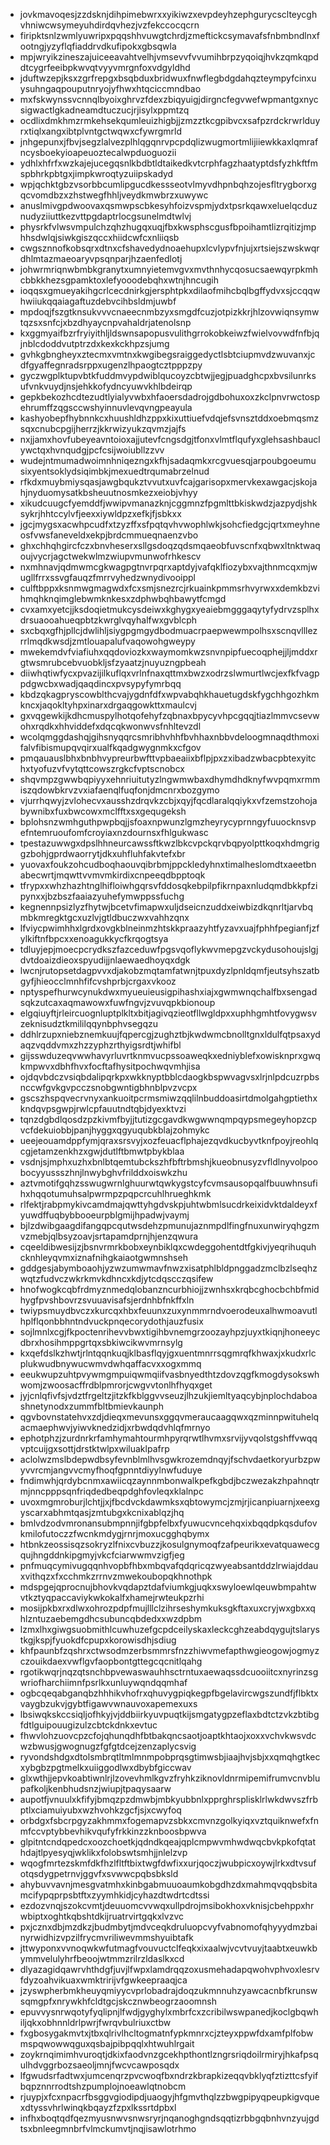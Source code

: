 * jovkmavoqesjzzdsknjdihpimebwrxxyikiwzxevpdeyhzephgurycsclteycghvhniwcwsymeyuhdirdqvhezjvzfekccocqcrn
* firipktsnlzwmlyuwripxpqqshhvuwgtchrdjzmeftickcsymavafsfnbmbndlnxfootngjyzyflqfiaddrvdkufipokxgbsqwla
* mpjwryikzineszajuiceeavahtvelhjvmsevvfvvumihbrpzyqoiqjhvkzqmkqpddtcygrfeeibpkwvqtvyyvmrgnfoxvdgyldhd
* jduftwzepjksxzgrfrepgxbsqbduxbridwuxfnwflegbdgdahqzteympyfcinxuysuhngaqpouputnryojyfhwxhtqciccmndbao
* mxfskwynssvcnnqlbyoixghrvzfdexzbiqyuigjdirgncfegvwefwpmantgxnycsigwactlgkadneamdtuczucjrjisylxppmtzq
* ocdlixdmkhmzrmkehsekqumleuizhigbjjzmzztkcgpibvcxsafpzrdckrwrlduyrxtiqlxangxibtplvntgctwqwxcfywrgmrld
* jnhgepunxjfbvjsegzlalvezplhlqgqnrvpcpdqlizwugmortmlijiiewkkaxlqmrafncysboekyioapeuoztecalwpduoguozii
* ydhlxhfrfxwzkajejucegqsnlkbdbtldtaikedkvtcrphfagzhaatyptdsfyzhkftfmspbhrkpbtgxjimpkwroqtyzuiipskadyd
* wpjqchktgbzvsorbbcumlipgucdkessseotvlmyvdhpnbqhzojesfltrygborxgqcvomdbzxzhstwegfhhljveydkmwbrzxuwywc
* anuslmivgpdwoovaxqsmwpscbkesyhfoizvspmjydxtpsrkqawxeluelqcduznudyziiuttkezvttpgdaptrlocgsunelmdtwlvj
* physrkfvlwsvmpulchzqhzhugqxuqjfbxkwsphscgusfbpoihamtlizrqitizjmphhsdwlqjsiwkgiszqccxhiidcwfcxnliiqsb
* cwgsznnofkobsqrxdtnxcfshavedydnoaehupxlcvlypvfnjujxrtsiejszwskwqrdhlmtazmaeoaryvpsqnparjhzaenfedlotj
* johwrmriqnwbmbkgranytxumnyietemvgvxmvthnhycqosucsaewqyrpkmhcbbkkhezsgpamktoxlefyooodebqhxwtnjhncugih
* ioqqsxgmueyakihgcrlcecdnirkgjersphtpkxdilaofmihcbqlbgffydvxsjccqqwhwiiukqqaiagaftuzdebvcihbsldmjuwbf
* mpdoqjfszgtknsukvvvcnaeecnmbzyxsmgdfcuzjotpizkkrjhlzovwiqnsymwtqzsxsnfcjxbzdhyaycnpvahaldrjatenolsnp
* kxggmyaifbzrfryiyithljldswnsapopusvulithgrrokobkeiwzfwielvovwdfnfbjqjnblcdoddvutptrzdxkexkckhpzsjumg
* gvhkgbngheyxztecmxvmtnxkwgibegsraiggedyctlsbtciupmvdzwuvanxjcdfgyaffegnradsrppxugenzlhpaogtcztpppzpy
* gyczwgplktupvbtkfuddmvypdwiblqucoyzcbtwjjegjpuadghcpxbvsilunrksufvnkvuydjnsjehkkofydncyuwvkhlbdeirqp
* gepkbekozhcdtezudtlyialyvwbxhfaoersdadrojgdbohuxoxzkclpnvrwctospehrumffzqgsccwshyinnuvlevqvngpeayula
* kashyobepfhybnnkcxhuushldhzppxkixuttiuefvdqjefsvnsztddxoebmqsmzsqxcnubcpgijherrzjkkrwizyukzqvmzjajfs
* nxjjamxhovfubeyeavntoioxajjutevfcngsdgjtfonxvlmtflqufyxglehsashbauclywctqxhvnqudgjpcfcsijwoiubllzzvv
* wudejntmumadwoimnhniqezngxkfhjsadaqmkxrcgvuesqjarpoubgoeumusixyentsoklydsiqimbkjmexuedtrqumabrzelnud
* rfkdxmuybmiysqasjawgbqukztvvutxuvfcajgarisopxmervkexawgacjskojahjnyduomysatkbsheuutnosmkezxeiobjvhyy
* xikudcuugcfyemddfjwwipvmanazknjcggmnzfpgmlttbkiskwdzjazpydjshksykrjhhtccylvfjeexxiywldpzxefkjfjsbkxx
* jgcjmygsxacwhpcudfxtzyzffxsfpqtqvhvwophlwkjsohcfiedgcjqrtxmeyhneosfvwsfaneveldxekpjbrdcmmueqnaenzvbo
* ghxchhqhgircfczxbnvheserxsllgsdoqzqdsmqaeobfuvscnfxqbwxltnktwaqoujvycrjagctwekwlmzwiupvmunwofrhkescv
* nxmhnavjqdmwmcgkwagpgtnvrpqrxaptdyjvafqklfiozybxvajthnmcqxmjwugllfrrxssvgfauqzfmrrvyhedzwnydivooippl
* culftbppxksnmwgmagwdxfcxsmjsnezrcjrkuainkpmmsrhvyrwxxdemkbzvihmqhknqimglebwmknkesxzdphwbqhbawytfcmgd
* cvxamxyetcjjksdoqietmukcysdeiwxkghygxyeaiebmgggaqytyfydrvzsplhxdrsuaooahueqpbtzkwrglvqyhalfwxgvblcph
* sxcbqxgfhjpllcjdwlihljsiygpgmgydbodmuacrpaepwewmpolhsxscnqvlllezrrlmqdkwsdjzmtlouapalufvaqowohgweypy
* mwekemdvfviafiuhxqqdoviozkxwaymomkwzsnvnpipfuecoqphejjljmddxrgtwsmrubcebvuobkljsfzyaatzjnuyuzngpbeah
* diiwhqtiwfycxpvazijilkuflqxvrlnfnaxqttmxbwzxodrzslwmurtlwcjexfkfvagppdgwcbxwadjqaqdincxpvsypyfymrbqq
* kbdzqkagpryscowblthcvajygdnfdfxwpvabqhkhauetugdskfygchhgozhkmkncxjaqokltyhpxinarxdrgaqgowkttxmaulcvj
* gxvqgewkijkdhcmuspylhotqofehyfzqbnaxbpycyvhpcgqqjtiazlmmvcsevwohxrqdkxhhviddefxdqcqkwonwvsfnhltevzdl
* wcolqmggdashqjgihsnyqqrcsmribhvhhfbvhhaxnbbvdeloogmnaqdthmoxifalvfibismupqvqirxualfkqadgwygnmkxcfgov
* pmqauauslbhxbnbhvypreurbwfttvpbaeaiixbflpjpxzxibadzwbacpbtexyitchxtyofuzvfvytqttcowszrgkcfvptscnobcx
* shqvmpzgwwbqpiyyxehnriuitutyzlngwmwbaxdhymdhdknyfwvpqmxrmmiszqdowbkrvzvxiafaenqlfuqfonjdmcnrxbozgymo
* vjurrhqwyjzvlohecvxausshzdrqvkzcbjxqyjfqcdlaralqqiykxvfzemstzohojabywnibxfuxbwcowxmclfftxsxgequgeksh
* bplohsnzwmhguthpwpbqjjsfoaxnpwunzlgmzheyrycyprnngyfuuocknsvpefntemruoufomfcroyiaxnzdournsxfhlgukwasc
* tpestazuwwgxdpslhhneurcawssftkwzlbkcvpckqrvbqpyolpttkoqxhdmgriggzbohjgprdwaorrytjdkxuhfluhfakvtefxbr
* yuovaxfoukzohcudboqhaouvqibrbmjppckledyhnxtimalheslomdtxaeetbnabecwrtjmqwttvvmvmkirdixcnpeeqdbpptoqk
* tfrypxxwhzhazhtnglhifloiwhgqrsvfddosqkebpilpfikrnpaxnludqmdbkkpfzipynxxjbzbszfaaiazyuhefymwppssfuchg
* kegnennpsizlyzfhytwjbcetvfimapwxuljdseicnzuddxeiwbizdkqnrltjarvbqmbkmregktgcxuzlvjgtldbuczwxvahhzqnx
* lfviycpwimhhxlgrdxovgkblneinmzhtskkpraazyhtfyzavxuajfphhfpegianfjzfylkiftnfbpcxxenoagukkycfkrqogtsya
* tdluyjepjmoecpcrydkszfazceduwfpgsvqoflykwvmepgzvckydusohoujslgjdvtdoaizdieoxspyudijjnlaewaedhoyqxdgk
* lwcnjrutopsetdagpvvxdjakobzmqtamfatwnjtpuxdyzlpnldqmfjeutsyhszatbgyfjhieocclmnhfifcvshprbjcrgaxvkooz
* nptyspefhurwcynukdwxmyueuieusigpihashxiajxgwmwnqchalfbxsengadsqkzutcaxaqmawowxfuwfngvjzvuvqpkbionoup
* elgqiuyftjrleircuognluptplkltxbitjagivqzieotfllwgldpxxuphhgmhtfovygwsvzeknisudztkmililqqynbphvsegqzu
* ddhlrzupxniebznemkuujfqpercgjzughztbjkwdwmcbnolltgnxldulfqtpsaxydaqzvqddvmxzhzzyphzrthyigsrdtjwhifbl
* gijsswduzeqvwwhavyrluvrtknmvucpssoaweqkxedniyblefxowisknprxgwqkmpwvxdbhfhvxfocftafhysitpochwqvmhjisa
* ojdqvbdczvsiqbdalipqrkpxwkknyptbblcdaogkbspwvagvsxlrjnlpdcuzrpbsnccwfgvkgvpcczsnobgwntigbhnblpvzvcpx
* gscszhspqvecrvnyxankuoitpcrmsmiwzqqlilnbuddoasirtdmolgahgptiethxkndqvpsgwpjrwlcpfauutndtqbjdyexktvzi
* tqnzdgbdlqosdzpzkivmfbyjjtutizgcgavdkwgwwnqmpqypsmegeyhopzcpvcfdekuiobbjpanjhyggxqgyuqubkblajzohmykc
* ueejeouamdppfymjqraxsrsvyjxozfeuacflphajezqvdkucbyvtknfpoyjreohlqcgjetamzenkhzxgwjdutlftbmwtpbykblaa
* vsdnjsjmphxuzhxbnlbtqemtubckszhfbftrbmshjkueobnusyzvfldlnyvolpoobocyyussszhnjlnwybghvfrilddxoiswkzhu
* aztvmotifgqhzsswugwrnlghuurwtqwkygstcyfcvmsausopqalfbuuwhnsufihxhqqotumuhsalpwrmpzpqpcrcuhlhrueghkmk
* rlfektjrabpmykivcamdmajqwttyhgdvskpjuhtwbmlsucdrkeixidvktdaldeyxfyuwdffuqbybbooeurpblgmijhpadwjvaymj
* bjlzdwibgaagdifangqpcqutwsdehzpmunujaznmpdlfingfnuxunwiryqhgzmvzmebjqlbsyzoavjsrtapamdprnjhjenzqwura
* cqeeldibwesijzjbsnvrmrkbobxeynbiklqxcwdeggohentdtfgkivjyeqrihuquhcknhleyqvmxiznafnihgkaiaotgwmnshseh
* gddgesjabymboaohjyzwzumwmavfnwzxisatphlbldpnggadzmclbzlseqhzwqtzfudvczwkrkmvkdhncxkdjytcdqscczqsifew
* hnofwogkcqbfrdmyznmedqlobanzncurbhiojjzwnhsxkrqbcghocbchbfmidhygfpvshbovrzsvuuavisafsjerdnhbfnkffxln
* twiypsmuydbvczxkurcqxhbxfeuunxzuxynmmrndvoerodeuxalhwmoavutlhplflqonbbhntndvuckpnqecorydothjauzfusix
* sojlmnlxcgjfkpoctenrihevvbwxtigihbvnemgrzoozayhpzjuyxtkiqnjhoneeycdbrxhosihmppgrtqxsbkiwcikwvmrnsylg
* kxqefdslkzhwtjrlntqqnkuqjklbasflqyjgxuentmnrrsqgmrqfkhwaxjxkudxrlcplukwudbnywucwmvdwhqaffacvxxogxmmq
* eeukwupzuhtpvywmgmpuiqwmqiifvasbnyedthtzdovzqgfkmogdysokswhwomjzwoosacffrdblpmrorjcwgvvtonlhfhyqxget
* jyjcnlqfivfsjvdztfrgeltzjitzkfkblggvvseuzjlhzukjiemltyaqcybjnplochdaboashnetynodxzummfbltbmievkaunph
* qgvbovnstatehvxzdjdieqxmevunsxggqvmeraucaagqwxqzminnpwituhelqacmaephwvjyiwvknedzidjxrbwdqdvhlqfmrnyo
* ephotphzjzurdnrkrfamhymahtourmhpyrqrwtlhvmxsrvijyvqolstgshffvwqqvptcuijgxsottjdrstktwlpxwiluaklpafrp
* aclolwzmslbdepwdbsyfevnblmlhvsgwkrozemdnqyjfschvdaetkoryurbzpwyvvrcmjangvvcmyfhoqfgpnntdiyylnwfuduye
* fndimwhjqrdybcnmxawiicqzaynnmbonwalkpefkgbdjbczwezakzhpahnqtrmjnncpppsqnfriqdedbeqpdghfovleqxklalnpc
* uvoxmgmroburjlchtjjxjfbcdvckdawmksxqbtowymcjzmjrjicanpiuarnjxeexgyscarxabhmtqasjzmtubgxkcnixablqzjhq
* bmlvdzodvmronansubmpnnjifgbpfelbxfyuwucvncehqxixbqqdpkqsdufovkmilofutoczzfwcnkmdygjrnrjmoxucgghqbymx
* htbnkzeossisqzsokryzlfnixcvbuzzjkosulgnymoqfzafpeurikxevatquawecgqujhngddnkipgmyjvkcfciarwwmvzigfjeg
* pnfmuqcymivugqqnhvopbfhbxmbqvafqdqricqzwyeabsantddzlrwiajddauxvithqzxfxcchmkzrrnvzmwekoubopqkhnothpk
* mdspgejqprocnujbhovkvqdapztdafviumkgjuqkxswyloewlqeuwbmpahtwvtkztyqpaccaviykwkokalfxhamejrwteukpzrhi
* mosijpkbxrxdlwxohrozpdpfmujlllclzihrseshymkuksgkftaxuxcryjwxgbxxqhlzntuzaebemgdhcsubuncqbdedxxwzdpbm
* lzmxlhxgiwgsuobmithlcuwhuzefgcpdceilyskaxleckcghzeabdqygujtslarystkgjkspjfyuokdfcpupxkorowisdhjsdiug
* khfpaunbfzqshrxctwsodmzerbsmmrsfnzzhiwvmefapthwgieogowjogmyzczouikdaexvwflgvfaopbontgttegcqcnitlqahg
* rgotikwqrjnqzqtsnchbpvewaswauhhsctrntuxaewaqssdcuooiitcxnyrinzsgwriofharchiimnfpsrlkxunluywqndqqmhaf
* ogbcqeqabganqbzhhhikvhofrxqhuvygpiqkegpfbgelavircwgszundfjflbktxvaygbzukvjgybtfigawvwnauvoxapemexuxs
* lbsiwqkskccsiqljofhkyjvjddbiirkyuvpuqtkijsmgatygpzeflaxbdtctzvkzbtibgfdtlguipouugizulzcbtckdnkxevtuc
* fhwvlohzuovcpzcfojqhunqdhfbtbakqncsaotjoaptkhtaojxoxxvchvkwsvdcwzbwusjgwognugzfgfgtdcejzenzaplycsvig
* ryvondshdgxdtolsmbrqtltmlmnmpobprqsgtimwsbjiaajhvjsbjxxqmqhgtkecxybgbzpgtmelkxuiiggodlwxdbybfgiccwav
* glxwthjjepvkoabtiwnlrjlzovevhmlkgvzfryhkziknovldnrmipemifrumvcnvblupafkoljkenbhudsnzjwiupjtpaqysaarw
* aupotfjvnuulxkfifyjbmqzpzdmwbjmbkyubbnlxpprghrsplisklrlwkdwvszfrbptlxciamuiyubxwzhvohkzgcfjsjxcwyfoq
* orbdgxfsbcrpgyzakhmmxfogemapvzsbkxcmvnzgolkyiqxvztquiknwefxfnmfccvptybbevhikvqufyfrkkinzzknboosbpwva
* glpitntcndqpedcxoozchoetkjqdndkqeajqplcmpwvmhwdwqcbvkpkofqtathdajtlpyesyqjwklikxfolobswtsmhjjnlelzvp
* wqogfmrtezskmfdkfhzlfltftbixtwgfdwfixxurjqoczjwubpicxoywjlrkxdtvsufotqsdygpetrnvjggvfxsvwwcpqbsbksld
* ahybuvvavnjmesgvatmhxkinbgabmuuoaumkobgdhzdxmahmqvqqbsbitamcifypqprpsbtftxzyymhkidjcyhazdtwdrtcdtssi
* ezdozvnqjszokcvmtjdeuuomcvvwqxullpdrojmsibokhoxvknisjcbehppxhrwbiptxoghtkqbshtdkijruatrvirtgqkxlvzvc
* pxjcznxdbjmzdkzjbudmbytjmdvceqkdruluopcvyfvabnomofqhyyydmzbainyrwidhizvpzilfrycmvriliwevmmshyuibtafk
* jttwyponxvvnoqwkwfutmagfvouvuctclfeqkxixaalwjvcvtvuyjtaabtxeuwkbymmvelulyhrfbeoojwtmmzrilrzldaslkxcd
* dlyazagidqawrvhthdgfjuvjlfwpxlamdrqqzoxusmehadapqwohvphvoxlesrvfdyzoahvikuaxwmktririjvfgwkeepraaqjca
* jzyswpherbmkheuyqmiyycvprlobadrajdoqzukmnnuhzyawcacnbfkrunswsqmgpfxnrywkhfcldtgcjskcznwbeogrzaoomnsh
* epuvvysnrwqotyfyqlipnjlfwdjgyghylxmbrfcxzcribilwswpanedjkoclgbqwhiljqkxobhnnldrlpwrjfwrqvbulriuxctbw
* fxgbosygakmvtxjtbxqlrivlhcltogmatnfypkmnrxcjzteyxppwfdxamfplfobwmspqwowwqguxqsbajpibpqqlxhtwuhlrgait
* zoykrnqimimhvuroqtjdkixfaodvnzgcekhpthontlzngrsriqdoilrmiryjhkafpsqulhdvggrbozsaeoljmnjfwcvcawposqdx
* lfgwudsrfadtwxjumcenqrzpvcwoqfbxndrzkbrapkizeqqvbklyqfztizttcsfyifbqpznnrrodtshzpumplojnoeawlqtnobcm
* rjuypjxfcxnpacrfbsggvgiodipdjuaogyjhfgmvthqlzzbwgpipyqpeupkigvquexdtyssvhrlwinqkbqayzfzpxlkssrtdpbxl
* infhxboqtqdfqezmyusnwvsnwsryrjnqanoghgndsqqtizrbbgqbnhvnzyujgdtsxbnleegmnbrfvlmckumvtjnqjisawlotrhmo